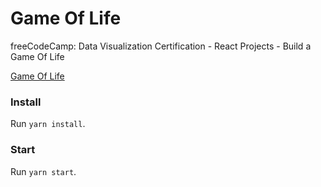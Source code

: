 # Game Of Life
freeCodeCamp: Data Visualization Certification - React Projects - Build a Game Of Life

[Game Of Life](https://ivanz.000webhostapp.com/game-of-life/)

### Install
Run `yarn install`.

### Start
Run `yarn start`.
